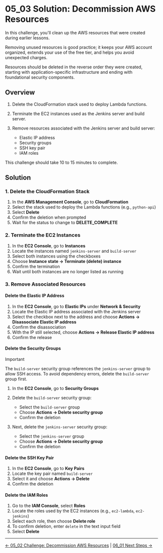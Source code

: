 # 05_03 Solution: Decommission AWS Resources

In this challenge, you'll clean up the AWS resources that were created during earlier lessons.

Removing unused resources is good practice; it keeps your AWS account organized, extends your use of the free tier, and helps you avoid unexpected charges.

Resources should be deleted in the reverse order they were created, starting with application-specific infrastructure and ending with foundational security components.

## Overview

1. Delete the CloudFormation stack used to deploy Lambda functions.
1. Terminate the EC2 instances used as the Jenkins server and build server.
1. Remove resources associated with the Jenkins server and build server:

    - Elastic IP address
    - Security groups
    - SSH key pair
    - IAM roles

This challenge should take 10 to 15 minutes to complete.

## Solution

### 1. Delete the CloudFormation Stack

1. In the **AWS Management Console**, go to **CloudFormation**
1. Select the stack used to deploy the Lambda functions (e.g., `python-api`)
1. Select **Delete**
1. Confirm the deletion when prompted
1. Wait for the status to change to **DELETE\_COMPLETE**

### 2. Terminate the EC2 Instances

1. In the **EC2 Console**, go to **Instances**
1. Locate the instances named `jenkins-server` and `build-server`
1. Select both instances using the checkboxes
1. Choose **Instance state → Terminate (delete) instance**
1. Confirm the termination
1. Wait until both instances are no longer listed as running

### 3. Remove Associated Resources

#### Delete the Elastic IP Address

1. In the **EC2 Console**, go to **Elastic IPs** under **Network & Security**
1. Locate the Elastic IP address associated with the Jenkins server
1. Select the checkbox next to the address and choose **Actions → Disassociate Elastic IP address**
1. Confirm the disassociation
1. With the IP still selected, choose **Actions → Release Elastic IP address**
1. Confirm the release

#### Delete the Security Groups

> [!IMPORTANT]
> The `build-server` security group references the `jenkins-server` group to allow SSH access. To avoid dependency errors, delete the `build-server` group first.

1. In the **EC2 Console**, go to **Security Groups**
1. Delete the `build-server` security group:

    - Select the `build-server` group
    - Choose **Actions → Delete security group**
    - Confirm the deletion

1. Next, delete the `jenkins-server` security group:

    - Select the `jenkins-server` group
    - Choose **Actions → Delete security group**
    - Confirm the deletion

#### Delete the SSH Key Pair

1. In the **EC2 Console**, go to **Key Pairs**
1. Locate the key pair named `build-server`
1. Select it and choose **Actions → Delete**
1. Confirm the deletion

#### Delete the IAM Roles

1. Go to the **IAM Console**, select **Roles**
1. Locate the roles used by the EC2 instances (e.g., `ec2-lambda`, `ec2-jenkins`)
1. Select each role, then choose **Delete role**
1. To confirm deletion, enter `delete` in the text input field
1. Select **Delete**

<!-- FooterStart -->
---
[← 05_02 Challenge: Decommission AWS Resources](../05_02_challenge_decommission_aws_resources/README.md) | [06_01 Next Steps →](../../ch6_conclusion/06_01_next_steps/README.md)
<!-- FooterEnd -->
